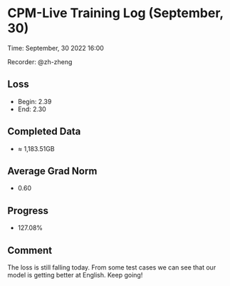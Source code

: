 
# CPM-Live Training Log (September, 30)

Time: September, 30 2022 16:00

Recorder: @zh-zheng

## Loss
- Begin: 2.39
- End: 2.30
	
## Completed Data
- $\approx$ 1,183.51GB

## Average Grad Norm
- 0.60

## Progress
- 127.08%

## Comment

The loss is still falling today. From some test cases we can see that our model is getting better at English. Keep going!
